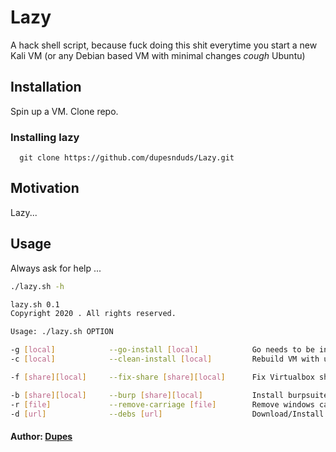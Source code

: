 # Lazy

A hack shell script, because fuck doing this shit everytime you start a new Kali VM (or any Debian based VM with minimal changes *cough* Ubuntu)

## Installation

Spin up a VM. Clone repo. 

### Installing lazy
```
  git clone https://github.com/dupesnduds/Lazy.git
```

## Motivation
Lazy... 

## Usage

Always ask for help ...

```bash
./lazy.sh -h

lazy.sh 0.1
Copyright 2020 . All rights reserved.

Usage: ./lazy.sh OPTION

-g [local]            --go-install [local]            Go needs to be installed first. Then 'source ~/.bashrc'
-c [local]            --clean-install [local]         Rebuild VM with usual packages stored at local

-f [share][local]     --fix-share [share][local]      Fix Virtualbox share permissions

-b [share][local]     --burp [share][local]           Install burpsuite from local windows share
-r [file]             --remove-carriage [file]        Remove windows carriage returns from file
-d [url]              --debs [url]                    Download/Install manually debs
```

#### Author: [Dupes](http://dupesnduds.com)
